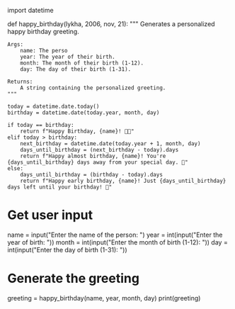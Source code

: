 import datetime

def happy_birthday(lykha, 2006, nov, 21):
    """
    Generates a personalized happy birthday greeting.

    Args:
        name: The perso
        year: The year of their birth.
        month: The month of their birth (1-12).
        day: The day of their birth (1-31).

    Returns:
        A string containing the personalized greeting.
    """

    today = datetime.date.today()
    birthday = datetime.date(today.year, month, day)

    if today == birthday:
        return f"Happy Birthday, {name}! 🎉🎂"
    elif today > birthday:
        next_birthday = datetime.date(today.year + 1, month, day)
        days_until_birthday = (next_birthday - today).days
        return f"Happy almost birthday, {name}! You're {days_until_birthday} days away from your special day. 🥳"
    else:
        days_until_birthday = (birthday - today).days
        return f"Happy early birthday, {name}! Just {days_until_birthday} days left until your birthday! 🥳"

# Get user input
name = input("Enter the name of the person: ")
year = int(input("Enter the year of birth: "))
month = int(input("Enter the month of birth (1-12): "))
day = int(input("Enter the day of birth (1-31): "))

# Generate the greeting
greeting = happy_birthday(name, year, month, day)
print(greeting)
